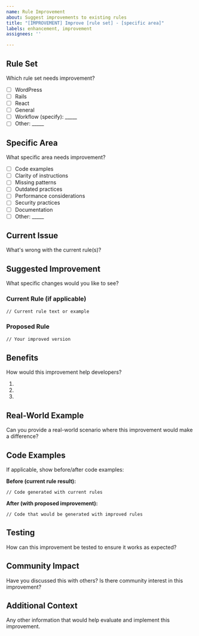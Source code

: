 ```yaml
---
name: Rule Improvement
about: Suggest improvements to existing rules
title: "[IMPROVEMENT] Improve [rule set] - [specific area]"
labels: enhancement, improvement
assignees: ''

---
```


## Rule Set

Which rule set needs improvement?

- [ ] WordPress
- [ ] Rails  
- [ ] React
- [ ] General
- [ ] Workflow (specify): _____
- [ ] Other: _____

## Specific Area

What specific area needs improvement?

- [ ] Code examples
- [ ] Clarity of instructions
- [ ] Missing patterns
- [ ] Outdated practices
- [ ] Performance considerations
- [ ] Security practices
- [ ] Documentation
- [ ] Other: _____

## Current Issue

What's wrong with the current rule(s)?

## Suggested Improvement

What specific changes would you like to see?

### Current Rule (if applicable)
```markdown
// Current rule text or example
```

### Proposed Rule
```markdown
// Your improved version
```

## Benefits

How would this improvement help developers?

1. 
2. 
3. 

## Real-World Example

Can you provide a real-world scenario where this improvement would make a difference?

## Code Examples

If applicable, show before/after code examples:

**Before (current rule result):**
```language
// Code generated with current rules
```

**After (with proposed improvement):**
```language
// Code that would be generated with improved rules
```

## Testing

How can this improvement be tested to ensure it works as expected?

## Community Impact

Have you discussed this with others? Is there community interest in this improvement?

## Additional Context

Any other information that would help evaluate and implement this improvement.